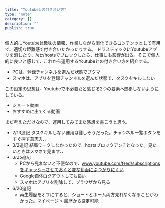 ```yaml
---
title: "Youtubeとの付き合い方"
type: "note"
category: []
description: ""
publish: true
---
```


個人的にYoutubeは趣味の情報、作業しながら消化できるコンテンツとして有用で、適切な距離感で付き合いたかったりする。
ドラスティックにYoutubeアプリを消したり、/etc/hostsでブロックしたら、仕事にも影響が出る。そこで個人的に良いと感じて、これから運用するYoutubeとの付き合い方を紹介する。

* PCは、登録チャンネルを選んだ状態でブクマ
* スマホは、アプリを登録チャンネルを選んだ状態で、タスクをキルしない

この設定の思想は、Youtubeで不必要だと感じる2つの要素へ遷移しないようにしている。

* ショート動画
* おすすめに出てくる動画

まだ考えただけなので、運用してみてまた感想を書こうと思う。


* 2/13追記 タスクキルしない運用は難しそうだった。チャンネル一覧ボタンをすぐ押す意志力、、
* 3/2追記 結局ワークしなかったので、hostsブロックアンチとなった。見たいときはスマホで見ます、、
* 3/25追記
  * PCから見れないと不便なので、www.youtube.com/feed/subscriptionsをキャッシュさせておくと変な動画にぶつかりにくい
  * Google自体ログアウトしても良い
  * スマホはアプリを削除して、ブラウザから見る
* 6/20追記
  * 再生履歴をオフにすると、ショートとホーム両方見れなくなることがわかった。マイページ > 履歴から設定可能
